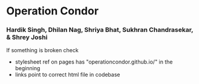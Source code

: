 # Operation Condor
### Hardik Singh, Dhilan Nag, Shriya Bhat, Sukhran Chandrasekar, & Shrey Joshi

If something is broken check
- stylesheet ref on pages has "operationcondor.github.io/" in the beginning
- links point to correct html file in codebase
